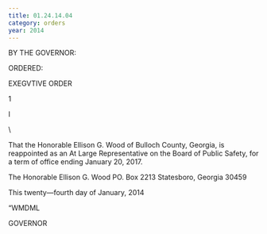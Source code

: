 ```yaml
---
title: 01.24.14.04
category: orders
year: 2014
---
```

 

BY THE GOVERNOR:

ORDERED:

EXEGVTIVE ORDER

1

I

\

That the Honorable Ellison G. Wood of Bulloch County, Georgia,
is reappointed as an At Large Representative on the Board of Public
Safety, for a term of office ending January 20, 2017.

The Honorable Ellison G. Wood
PO. Box 2213
Statesboro, Georgia 30459

This twenty—fourth day of January, 2014

“WMDML

GOVERNOR


